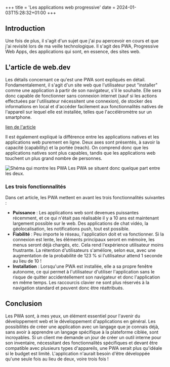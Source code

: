 +++
title = 'Les applications web progressive'
date = 2024-01-03T15:28:32+01:00
+++
## Introduction
Une fois de plus, il s'agit d'un sujet que j'ai pu apercevoir en cours et que j'ai revisité lors de ma veille technologique. Il s'agit des PWA, Progressive Web Apps, des applications qui sont, en essence, des sites web.

## L'article de web.dev
Les détails concernant ce qu'est une PWA sont expliqués en détail. Fondamentalement, il s'agit d'un site web que l'utilisateur peut "installer" comme une application à partir de son navigateur, s'il le souhaite. Elle sera donc capable de fonctionner sans connexion internet (sauf si les actions effectuées par l'utilisateur nécessitent une connexion), de stocker des informations en local et d'accéder facilement aux fonctionnalités natives de l'appareil sur lequel elle est installée, telles que l'accéléromètre sur un smartphone.

[lien de l'article](https://web.dev/articles/what-are-pwas?hl=fr)

Il est également expliqué la différence entre les applications natives et les applications web purement en ligne. Deux axes sont présentés, à savoir la capacité (capability) et la portée (reach). On comprend donc que les applications natives sont plus capables, tandis que les applications web touchent un plus grand nombre de personnes.

![Shéma qui montre les PWA](/posts/pwa.svg)
Les PWA se situent donc quelque part entre les deux.

### Les trois fonctionnalités
Dans cet article, les PWA mettent en avant les trois fonctionnalités suivantes :
- **Puissance** : Les applications web sont devenues puissantes récemment, et ce qui n'était pas réalisable il y a 10 ans est maintenant largement possible sur le web. Des applications de chat vidéo, la géolocalisation, les notifications push, tout est possible.
- **Fiabilité** : Peu importe le réseau, l'application doit et va fonctionner. Si la connexion est lente, les éléments principaux seront en mémoire, les menus seront déjà chargés, etc. Cela rend l'expérience utilisateur moins frustrante. La rétention d'utilisateurs s'améliore, selon eux, avec une augmentation de la probabilité de 123 % si l'utilisateur attend 1 seconde au lieu de 10 !
- **Installation** : Lorsqu'une PWA est installée, elle a sa propre fenêtre autonome, ce qui permet à l'utilisateur d'utiliser l'application sans le risque de quitter accidentellement son navigateur et donc l'application en même temps. Les raccourcis clavier ne sont plus réservés à la navigation standard et peuvent donc être réattribués.

## Conclusion
Les PWA sont, à mes yeux, un élément essentiel pour l'avenir du développement web et le développement d'applications en général. Les possibilités de créer une application avec un langage que je connais déjà, sans avoir à apprendre un langage spécifique à la plateforme ciblée, sont incroyables. Si un client me demande un jour de créer un outil interne pour son inventaire, nécessitant des fonctionnalités spécifiques et devant être compatible avec plusieurs types d'appareils, une PWA serait plus qu'idéale si le budget est limité. L'application n'aurait besoin d'être développée qu'une seule fois au lieu de deux, voire trois fois !






